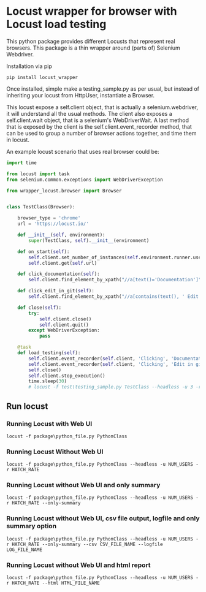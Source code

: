 # Locust wrapper for browser with Locust load testing

This python package provides different Locusts that represent real browsers. This package is a thin wrapper around (parts of) Selenium Webdriver.


Installation via pip

    pip install locust_wrapper

Once installed, simple make a testing_sample.py as per usual, but instead of inheriting your locust from HttpUser, instantiate a Browser.

This locust expose a self.client object, that is actually a selenium.webdriver, it will understand all the usual methods. The client also exposes a self.client.wait object, that is a selenium's WebDriverWait. A last method that is exposed by the client is the self.client.event_recorder method, that can be used to group a number of browser actions together, and time them in locust.

An example locust scenario that uses real browser could be:

```python
import time

from locust import task
from selenium.common.exceptions import WebDriverException

from wrapper_locust.browser import Browser


class TestClass(Browser):

    browser_type = 'chrome'
    url = 'https://locust.io/'

    def __init__(self, environment):
        super(TestClass, self).__init__(environment)

    def on_start(self):
        self.client.set_number_of_instances(self.environment.runner.user_count)
        self.client.get(self.url)

    def click_documentation(self):
        self.client.find_element_by_xpath("//a[text()='Documentation']").click()

    def click_edit_in_git(self):
        self.client.find_element_by_xpath("//a[contains(text(), ' Edit on GitHub')]").click()

    def close(self):
        try:
            self.client.close()
            self.client.quit()
        except WebDriverException:
            pass

    @task
    def load_testing(self):
        self.client.event_recorder(self.client, 'Clicking', 'Documentation', self.click_documentation)
        self.client.event_recorder(self.client, 'Clicking', 'Edit in git', self.click_edit_in_git)
        self.close()
        self.client.stop_execution()
        time.sleep(30)
        # locust -f test\testing_sample.py TestClass --headless -u 3 -r 3 --only-summary  --> command to run

```

## Run locust

### Running Locust with Web UI

```commandline
locust -f package\python_file.py PythonClass
```

### Running Locust Without Web UI

```commandline
locust -f package\python_file.py PythonClass --headless -u NUM_USERS -r HATCH_RATE
```

### Running Locust without Web UI and only summary

```commandline
locust -f package\python_file.py PythonClass --headless -u NUM_USERS -r HATCH_RATE --only-summary
```

### Running Locust without Web UI, csv file output, logfile and only summary option

```commandline
locust -f package\python_file.py PythonClass --headless -u NUM_USERS -r HATCH_RATE --only-summary --csv CSV_FILE_NAME --logfile LOG_FILE_NAME
```

### Running Locust without Web UI and html report

```commandline
locust -f package\python_file.py PythonClass --headless -u NUM_USERS -r HATCH_RATE --html HTML_FILE_NAME
```
